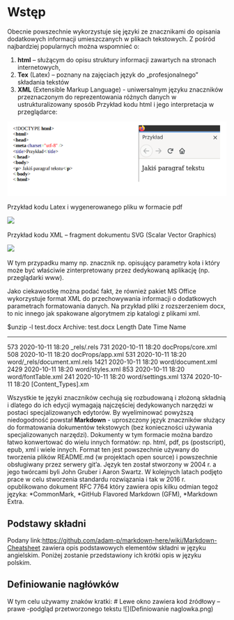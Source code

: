 # Wstęp
Obecnie powszechnie wykorzystuje się języki ze znacznikami do opisania dodatkowych informacji
umieszczanych w plikach tekstowych. Z pośród najbardziej popularnych można wspomnieć o:

1. **html** – służącym do opisu struktury informacji zawartych na stronach internetowych,
2. **Tex** (Latex) – poznany na zajęciach język do „profesjonalnego” składania tekstów
3. **XML** (Extensible Markup Language) - uniwersalnym języku znaczników przeznaczonym 
     do reprezentowania różnych danych w ustrukturalizowany sposób
Przykład kodu html i jego interpretacja w przeglądarce: 

![](html.png)

Przykład kodu Latex i wygenerowanego pliku w formacie pdf

![](Latexx)

Przykład kodu XML – fragment dokumentu SVG (Scalar Vector Graphics)

![](xml)

W tym przypadku mamy np. znacznik np. <circle> opisujący parametry koła i który może być
właściwie zinterpretowany przez dedykowaną aplikację (np. przeglądarki www).

Jako ciekawostkę można podać fakt, że również pakiet MS Office wykorzystuje format XML do
przechowywania informacji o dodatkowych parametrach formatowania danych. Na przykład pliki z
rozszerzeniem docx, to nic innego jak spakowane algorytmem zip katalogi z plikami xml.

$unzip -l test.docx
Archive: test.docx
 Length Date Time Name
--------- ---------- ----- ----
 573 2020-10-11 18:20 _rels/.rels
 731 2020-10-11 18:20 docProps/core.xml
 508 2020-10-11 18:20 docProps/app.xml
 531 2020-10-11 18:20 word/_rels/document.xml.rels
 1421 2020-10-11 18:20 word/document.xml
 2429 2020-10-11 18:20 word/styles.xml
 853 2020-10-11 18:20 word/fontTable.xml
 241 2020-10-11 18:20 word/settings.xml
 1374 2020-10-11 18:20 [Content_Types].xm

Wszystkie te języki znaczników cechują się rozbudowaną i złożoną składnią i dlatego do ich edycji
wymagają najczęściej dedykowanych narzędzi w postaci specjalizowanych edytorów. By
wyeliminować powyższą niedogodność powstał **Markdown** - uproszczony język znaczników
służący do formatowania dokumentów tekstowych (bez konieczności używania specjalizowanych
narzędzi). Dokumenty w tym formacie można bardzo łatwo konwertować do wielu innych
formatów: np. html, pdf, ps (postscript), epub, xml i wiele innych. Format ten jest powszechnie
używany do tworzenia plików README.md (w projektach open source) i powszechnie
obsługiwany przez serwery git’a. Język ten został stworzony w 2004 r. a jego twórcami byli John
Gruber i Aaron Swartz. W kolejnych latach podjęto prace w celu stworzenia standardu rozwiązania
i tak w 2016 r. opublikowano dokument RFC 7764 który zawiera opis kilku odmian tegoż języka:
*CommonMark,
*GitHub Flavored Markdown (GFM),
*Markdown Extra.

## Podstawy składni

Podany link:https://github.com/adam-p/markdown-here/wiki/Markdown-Cheatsheet zawiera opis 
podstawowych elementów składni w języku angielskim. Poniżej zostanie przedstawiony ich krótki 
opis w języku polskim.

## Definiowanie nagłówków
 
W tym celu używamy znaków kratki: #
Lewe okno zawiera kod źródłowy – prawe -podgląd przetworzonego tekstu
![](Definiowanie naglowka.png)
